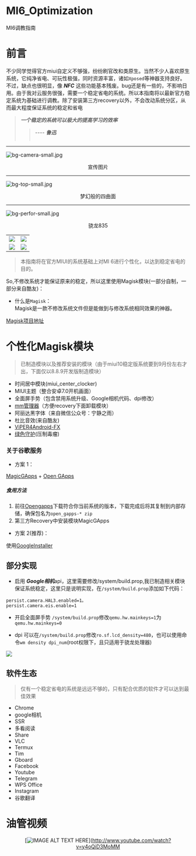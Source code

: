 # MI6_Optimization
MI6调教指南

# 前言
不少同学觉得官方miui自定义不够强，纷纷刷官改和类原生。当然不少人喜欢原生系统，它纯净省电、可玩性极强，同时资源丰富，诸如` Xposed `等神器支持良好。不过，缺点也很明显，像 ***NFC*** 这些功能基本残废。bug还是有一些的，不影响日用。由于我对云服务很强，需要一个稳定省电的系统。所以本指南将以最新官方稳定系统为基础进行调教。除了安装第三方recovery以外，不会改动系统分区，从而最大程度保证系统的稳定和省电

> ***一个稳定的系统可以极大的提高学习的效率***
>> ---- ***鲁迅***
>>> ~~~帮我压好鲁迅的棺材盖😳🤪~~~
--- 
![bg-camera-small.jpg](https://i.loli.net/2018/08/15/5b7435e9a260b.jpg)
<div align=center><a>宣传图片</a></div>    

--- 
![bg-top-small.jpg](https://i.loli.net/2018/08/15/5b7435e988976.jpg)
<div align=center><a>梦幻般的四曲面</a></div>    

--- 
![bg-perfor-small.jpg](https://i.loli.net/2018/08/15/5b7435e98718a.jpg)
<div align=center><a>骁龙835</a></div>    

<table>
<tr>
   <td><img src="https://i.loli.net/2018/08/17/5b7620d502033.jpg"></td>
   <td><img src="https://i.loli.net/2018/08/17/5b7620d52bc1c.jpg"></td>
</tr>
<tr>
   <td><img src="https://i.loli.net/2018/08/17/5b7620d5361d7.jpg"></td>
   <td><img src="https://i.loli.net/2018/08/15/5b7435e9266eb.jpg"></td>
</tr>
</table>

> 本指南将在官方MIUI的系统基础上对MI 6进行个性化，以达到稳定省电的目的。


So,不修改系统才能保证原来的稳定，所以这里使用Magisk模块(一部分自制，一部分来自酷友)：

- 什么是` Magisk `：   
Magisk是一款不修改系统文件但是能做到与修改系统相同效果的神器。

[Magisk项目地址](https://github.com/topjohnwu/Magisk)

# 个性化Magisk模块
> 已制造模块以及推荐安装的模块（由于miui10稳定版系统要到9月份左右才出，下面仅以8.8.9开发版制造模块）
- 时间居中模块(miui_center_clocker)
- MIUI主题（整合安卓7.0开机画面）
- 全面屏手势（包含禁用系统升级、Google相机代码、dpi修改）
- [mm管理器](https://github.com/Magisk-Modules-Repo/Magisk-Manager-for-Recovery-Mode)（方便recovery下面卸载模块）
- 阿丽达黑字体（来自微信公众号：宁静之雨）
- 杜比音效(来自酷友)
- [ViPER4Android-FX](https://github.com/Magisk-Modules-Repo/ViPER4Android-FX)
- [绿色守护](https://github.com/Magisk-Modules-Repo/Greenify4Magisk)(压制毒瘤)

### 关于谷歌服务
- 方案 1：

[MagicGApps](https://github.com/Magisk-Modules-Repo/MagicGApps) + [Open GApps](https://github.com/opengapps/opengapps)

##### 食用方法
1. 前往[Opengapps](http://opengapps.org/)下载符合你当前系统的版本，下载完成后将其复制到内部存储，确保包名为` open_gapps-* zip `
2. 第三方Recovery中安装模块MagicGApps


- 方案 2(推荐)：

使用[GoogleInstaller](//googleinstaller.org)

## 部分实现
- 启用 ***Google相机***api，这里需要修改/system/build.prop,我已制造相关模块保证系统稳定，这里只是说明实现，在` /system/build.prop `添加如下代码：

```
persist.camera.HAL3.enabled=1。
persist.camera.eis.enable=1
```
- 开启全面屏手势
` /system/build.prop `修改` qemu.hw.mainkeys=1 `为` qemu.hw.mainkeys=0 `

- dpi
可以在` /system/build.prop `修改` ro.sf.lcd_density=480 `，也可以使用命令` wm density dpi_num `(root权限下，且只适用于骁龙处理器)

![](https://www.youtube.com/watch?v=y4oQiD3MoMM)

## 软件生态
> 仅有一个稳定省电的系统是远远不够的，只有配合优质的软件才可以达到最佳效果

- Chrome
- google相机
- SSR
- 多看阅读
- Share
- VLC
- Termux
- Tim
- Gboard
- Facebook
- Youtube
- Telegram
- WPS Office
- Instagram
- 谷歌翻译

# 油管视频

<div align=center>

[![IMAGE ALT TEXT HERE](http://img.youtube.com/vi/y4oQiD3MoMM/0.jpg)](http://www.youtube.com/watch?v=y4oQiD3MoMM

</div>

  
